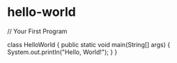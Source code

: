 # hello-world
// Your First Program

class HelloWorld {
    public static void main(String[] args) {
        System.out.println("Hello, World!"); 
    }
}
